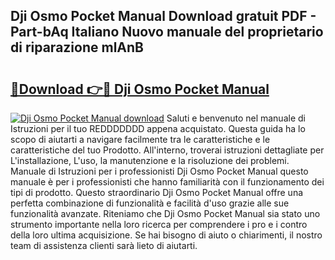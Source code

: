 ## Dji Osmo Pocket Manual Download gratuit PDF - Part-bAq Italiano Nuovo manuale del proprietario di riparazione mlAnB

# <h2><a href="http://dfgvs8v.blite.top/?on=Dji+Osmo+Pocket+Manual">🔗Download 👉🔴 Dji Osmo Pocket Manual</a></h2>

[![Dji Osmo Pocket Manual download](https://i.imgur.com/lujVjoI.png)](http://dfgvs8v.blite.top/?on=Dji+Osmo+Pocket+Manual)
Saluti e benvenuto nel manuale di Istruzioni per il tuo REDDDDDDD appena acquistato. Questa guida ha lo scopo di aiutarti a navigare facilmente tra le caratteristiche e le caratteristiche del tuo Prodotto. All'interno, troverai istruzioni dettagliate per L'installazione, L'uso, la manutenzione e la risoluzione dei problemi. Manuale di Istruzioni per i professionisti Dji Osmo Pocket Manual questo manuale è per i professionisti che hanno familiarità con il funzionamento dei tipi di prodotto. Questo straordinario Dji Osmo Pocket Manual offre una perfetta combinazione di funzionalità e facilità d'uso grazie alle sue funzionalità avanzate. Riteniamo che Dji Osmo Pocket Manual sia stato uno strumento importante nella loro ricerca per comprendere i pro e i contro della loro ultima acquisizione. Se hai bisogno di aiuto o chiarimenti, il nostro team di assistenza clienti sarà lieto di aiutarti.
